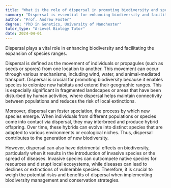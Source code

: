 ```yaml
---
title: "What is the role of dispersal in promoting biodiversity and species range expansion?"
summary: "Dispersal is essential for enhancing biodiversity and facilitating the expansion of species' ranges, contributing significantly to ecological balance and the adaptation of organisms to changing environments."
author: "Prof. Andrew Foster"
degree: "PhD in Genetics, University of Manchester"
tutor_type: "A-Level Biology Tutor"
date: 2024-04-01
---
```


Dispersal plays a vital role in enhancing biodiversity and facilitating the expansion of species ranges.

Dispersal is defined as the movement of individuals or propagules (such as seeds or spores) from one location to another. This movement can occur through various mechanisms, including wind, water, and animal-mediated transport. Dispersal is crucial for promoting biodiversity because it enables species to colonize new habitats and extend their geographic ranges. This is especially significant in fragmented landscapes or areas that have been disturbed by human activities, where dispersal helps maintain connectivity between populations and reduces the risk of local extinctions.

Moreover, dispersal can foster speciation, the process by which new species emerge. When individuals from different populations or species come into contact via dispersal, they may interbreed and produce hybrid offspring. Over time, these hybrids can evolve into distinct species that are adapted to various environments or ecological niches. Thus, dispersal contributes to the generation of new biodiversity.

However, dispersal can also have detrimental effects on biodiversity, particularly when it results in the introduction of invasive species or the spread of diseases. Invasive species can outcompete native species for resources and disrupt local ecosystems, while diseases can lead to declines or extinctions of vulnerable species. Therefore, it is crucial to weigh the potential risks and benefits of dispersal when implementing biodiversity management and conservation strategies.
    